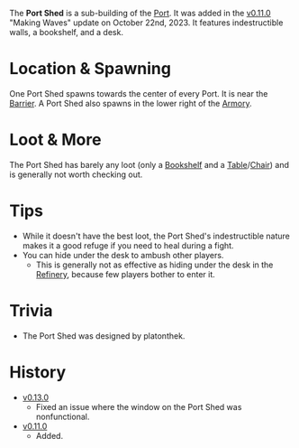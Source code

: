 The **Port Shed** is a sub-building of the [Port](/buildings/port). It was added in the [v0.11.0](https://github.com/HasangerGames/suroi/releases/tag/v0.11.0) "Making Waves" update on October 22nd, 2023. It features indestructible walls, a bookshelf, and a desk.

# Location & Spawning

One Port Shed spawns towards the center of every Port. It is near the [Barrier](/obstacles/barrier). A Port Shed also spawns in the lower right of the [Armory](/buildings/armory).

# Loot & More

The Port Shed has barely any loot (only a [Bookshelf](/obstacles/bookshelf) and a [Table](/obstacles/table)/[Chair](/obstacles/chair)) and is generally not worth checking out.

# Tips

- While it doesn't have the best loot, the Port Shed's indestructible nature makes it a good refuge if you need to heal during a fight.
- You can hide under the desk to ambush other players.
  - This is generally not as effective as hiding under the desk in the [Refinery](/buildings/refinery), because few players bother to enter it.

# Trivia

- The Port Shed was designed by platonthek.

# History

- [v0.13.0](https://github.com/HasangerGames/suroi/releases/tag/v0.13.0)
  - Fixed an issue where the window on the Port Shed was nonfunctional.
- [v0.11.0](https://github.com/HasangerGames/suroi/releases/tag/v0.11.0)
  - Added.
